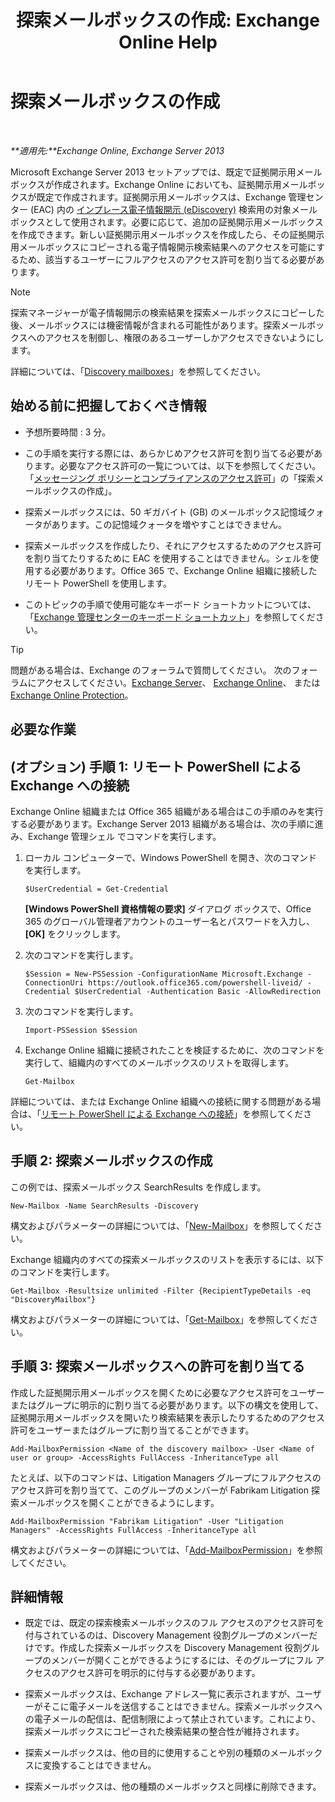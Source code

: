 ﻿---
title: '探索メールボックスの作成: Exchange Online Help'
TOCTitle: 探索メールボックスの作成
ms:assetid: bc20285d-35e2-4e49-9bd3-38abf96114ba
ms:mtpsurl: https://technet.microsoft.com/ja-jp/library/Dd638177(v=EXCHG.150)
ms:contentKeyID: 49896443
ms.date: 05/22/2018
mtps_version: v=EXCHG.150
ms.translationtype: HT
---

# 探索メールボックスの作成

 

_**適用先:**Exchange Online, Exchange Server 2013_

Microsoft Exchange Server 2013 セットアップでは、既定で証拠開示用メールボックスが作成されます。Exchange Online においても、証拠開示用メールボックスが既定で作成されます。証拠開示用メールボックスは、Exchange 管理センター (EAC) 内の [インプレース電子情報開示 (eDiscovery)](in-place-ediscovery-exchange-2013-help.md) 検索用の対象メールボックスとして使用されます。必要に応じて、追加の証拠開示用メールボックスを作成できます。新しい証拠開示用メールボックスを作成したら、その証拠開示用メールボックスにコピーされる電子情報開示検索結果へのアクセスを可能にするため、該当するユーザーにフルアクセスのアクセス許可を割り当てる必要があります。


> [!NOTE]
> 探索マネージャーが電子情報開示の検索結果を探索メールボックスにコピーした後、メールボックスには機密情報が含まれる可能性があります。探索メールボックスへのアクセスを制御し、権限のあるユーザーしかアクセスできないようにします。



詳細については、「[Discovery mailboxes](in-place-ediscovery-exchange-2013-help.md)」を参照してください。

## 始める前に把握しておくべき情報

  - 予想所要時間 : 3 分。

  - この手順を実行する際には、あらかじめアクセス許可を割り当てる必要があります。必要なアクセス許可の一覧については、以下を参照してください。「[メッセージング ポリシーとコンプライアンスのアクセス許可](messaging-policy-and-compliance-permissions-exchange-2013-help.md)」の「探索メールボックスの作成」。

  - 探索メールボックスには、50 ギガバイト (GB) のメールボックス記憶域クォータがあります。この記憶域クォータを増やすことはできません。

  - 探索メールボックスを作成したり、それにアクセスするためのアクセス許可を割り当てたりするために EAC を使用することはできません。シェルを使用する必要があります。Office 365 で、Exchange Online 組織に接続したリモート PowerShell を使用します。

  - このトピックの手順で使用可能なキーボード ショートカットについては、「[Exchange 管理センターのキーボード ショートカット](keyboard-shortcuts-in-the-exchange-admin-center-exchange-online-protection-help.md)」を参照してください。


> [!TIP]
> 問題がある場合は、Exchange のフォーラムで質問してください。 次のフォーラムにアクセスしてください。<A href="https://go.microsoft.com/fwlink/p/?linkid=60612">Exchange Server</A>、 <A href="https://go.microsoft.com/fwlink/p/?linkid=267542">Exchange Online</A>、 または <A href="https://go.microsoft.com/fwlink/p/?linkid=285351">Exchange Online Protection</A>。



## 必要な作業

## (オプション) 手順 1: リモート PowerShell による Exchange への接続

Exchange Online 組織または Office 365 組織がある場合はこの手順のみを実行する必要があります。Exchange Server 2013 組織がある場合は、次の手順に進み、Exchange 管理シェル でコマンドを実行します。

1.  ローカル コンピューターで、Windows PowerShell を開き、次のコマンドを実行します。
    
        $UserCredential = Get-Credential
    
    **\[Windows PowerShell 資格情報の要求\]** ダイアログ ボックスで、Office 365 のグローバル管理者アカウントのユーザー名とパスワードを入力し、**\[OK\]** をクリックします。

2.  次のコマンドを実行します。
    
        $Session = New-PSSession -ConfigurationName Microsoft.Exchange -ConnectionUri https://outlook.office365.com/powershell-liveid/ -Credential $UserCredential -Authentication Basic -AllowRedirection

3.  次のコマンドを実行します。
    
        Import-PSSession $Session

4.  Exchange Online 組織に接続されたことを検証するために、次のコマンドを実行して、組織内のすべてのメールボックスのリストを取得します。
    
        Get-Mailbox

詳細については、または Exchange Online 組織への接続に関する問題がある場合は、「[リモート PowerShell による Exchange への接続](https://go.microsoft.com/fwlink/p/?linkid=517283)」を参照してください。

## 手順 2: 探索メールボックスの作成

この例では、探索メールボックス SearchResults を作成します。

    New-Mailbox -Name SearchResults -Discovery 

構文およびパラメーターの詳細については、「[New-Mailbox](https://technet.microsoft.com/ja-jp/library/aa997663\(v=exchg.150\))」を参照してください。

Exchange 組織内のすべての探索メールボックスのリストを表示するには、以下のコマンドを実行します。

    Get-Mailbox -Resultsize unlimited -Filter {RecipientTypeDetails -eq "DiscoveryMailbox"}

構文およびパラメーターの詳細については、「[Get-Mailbox](https://technet.microsoft.com/ja-jp/library/bb123685\(v=exchg.150\))」を参照してください。

## 手順 3: 探索メールボックスへの許可を割り当てる

作成した証拠開示用メールボックスを開くために必要なアクセス許可をユーザーまたはグループに明示的に割り当てる必要があります。以下の構文を使用して、証拠開示用メールボックスを開いたり検索結果を表示したりするためのアクセス許可をユーザーまたはグループに割り当てることができます。

    Add-MailboxPermission <Name of the discovery mailbox> -User <Name of user or group> -AccessRights FullAccess -InheritanceType all

たとえば、以下のコマンドは、Litigation Managers グループにフルアクセスのアクセス許可を割り当てて、このグループのメンバーが Fabrikam Litigation 探索メールボックスを開くことができるようにします。

    Add-MailboxPermission "Fabrikam Litigation" -User "Litigation Managers" -AccessRights FullAccess -InheritanceType all

構文およびパラメーターの詳細については、「[Add-MailboxPermission](https://technet.microsoft.com/ja-jp/library/bb124097\(v=exchg.150\))」を参照してください。

## 詳細情報

  - 既定では、既定の探索検索メールボックスのフル アクセスのアクセス許可を付与されているのは、Discovery Management 役割グループのメンバーだけです。作成した探索メールボックスを Discovery Management 役割グループのメンバーが開くことができるようにするには、そのグループにフル アクセスのアクセス許可を明示的に付与する必要があります。

  - 探索メールボックスは、Exchange アドレス一覧に表示されますが、ユーザーがそこに電子メールを送信することはできません。探索メールボックスへの電子メールの配信は、配信制限によって禁止されています。これにより、探索メールボックスにコピーされた検索結果の整合性が維持されます。

  - 探索メールボックスは、他の目的に使用することや別の種類のメールボックスに変換することはできません。

  - 探索メールボックスは、他の種類のメールボックスと同様に削除できます。

